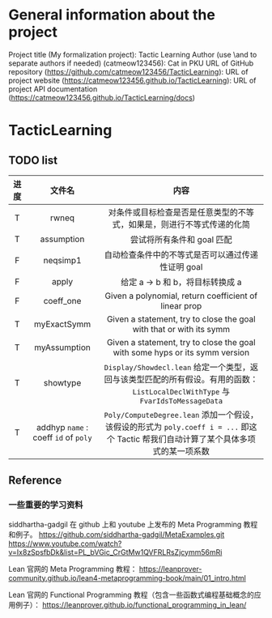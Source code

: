 # General information about the project
Project title (My formalization project): Tactic Learning
Author (use \and to separate authors if needed) (catmeow123456): Cat in PKU
URL of GitHub repository (https://github.com/catmeow123456/TacticLearning): 
URL of project website (https://catmeow123456.github.io/TacticLearning): 
URL of project API documentation (https://catmeow123456.github.io/TacticLearning/docs)

# TacticLearning

## TODO list

| 进度 | 文件名   | 内容  |
| :--: | :--:    | :--: |
| T | rwneq | 对条件或目标检查是否是任意类型的不等式，如果是，则进行不等式传递的化简 |
| T | assumption |  尝试将所有条件和 goal 匹配 |
| F | neqsimp1 | 自动检查条件中的不等式是否可以通过传递性证明 goal |
| F | apply | 给定 a -> b  和 b，将目标转换成 a |
| F | coeff_one | Given a polynomial, return coefficient of linear prop
| T | myExactSymm | Given a statement, try to close the goal with that or with its symm
| T | myAssumption | Given a statement, try to close the goal with some hyps or its symm version
| T | showtype | `Display/Showdecl.lean` 给定一个类型，返回与该类型匹配的所有假设。有用的函数： `ListLocalDeclWithType` 与 `FvarIdsToMessageData`
| T | addhyp `name` : coeff `id` of `poly` | `Poly/ComputeDegree.lean` 添加一个假设，该假设的形式为 `poly.coeff i = ...` 即这个 Tactic 帮我们自动计算了某个具体多项式的某一项系数

## Reference

### 一些重要的学习资料

siddhartha-gadgil 在 github 上和 youtube 上发布的 Meta Programming 教程和例子。
https://github.com/siddhartha-gadgil/MetaExamples.git
https://www.youtube.com/watch?v=Ix8zSpsfbDk&list=PL_bVGic_CrGtMw1QVFRLRsZjcymm56mRi

Lean 官网的 Meta Programming 教程：
https://leanprover-community.github.io/lean4-metaprogramming-book/main/01_intro.html

Lean 官网的 Functional Programming 教程（包含一些函数式编程基础概念的应用例子）：
https://leanprover.github.io/functional_programming_in_lean/
